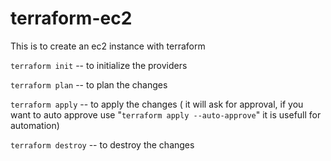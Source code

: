 # terraform-ec2
This is to create an ec2 instance with terraform


```terraform init``` -- to initialize the providers

```terraform plan``` -- to plan the changes

```terraform apply``` -- to apply the changes ( it will ask for approval, if you want to auto approve use "```terraform apply --auto-approve```" it is usefull for automation)

```terraform destroy``` -- to destroy the changes
